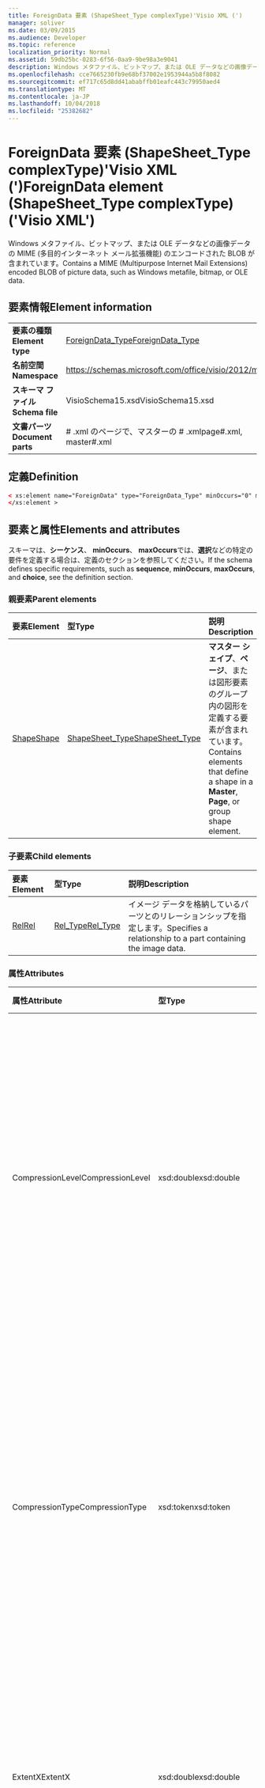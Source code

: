 ```yaml
---
title: ForeignData 要素 (ShapeSheet_Type complexType)'Visio XML (')
manager: soliver
ms.date: 03/09/2015
ms.audience: Developer
ms.topic: reference
localization_priority: Normal
ms.assetid: 59db25bc-0283-6f56-0aa9-9be98a3e9041
description: Windows メタファイル、ビットマップ、または OLE データなどの画像データの MIME (多目的インターネット メール拡張機能) のエンコードされた BLOB が含まれています。
ms.openlocfilehash: cce7665230fb9e68bf37002e1953944a5b8f8082
ms.sourcegitcommit: ef717c65d8dd41ababffb01eafc443c79950aed4
ms.translationtype: MT
ms.contentlocale: ja-JP
ms.lasthandoff: 10/04/2018
ms.locfileid: "25382682"
---
```

# <a name="foreigndata-element-shapesheettype-complextype-visio-xml"></a><span data-ttu-id="7ad5d-103">ForeignData 要素 (ShapeSheet_Type complexType)'Visio XML (')</span><span class="sxs-lookup"><span data-stu-id="7ad5d-103">ForeignData element (ShapeSheet_Type complexType) ('Visio XML')</span></span>

<span data-ttu-id="7ad5d-104">Windows メタファイル、ビットマップ、または OLE データなどの画像データの MIME (多目的インターネット メール拡張機能) のエンコードされた BLOB が含まれています。</span><span class="sxs-lookup"><span data-stu-id="7ad5d-104">Contains a MIME (Multipurpose Internet Mail Extensions) encoded BLOB of picture data, such as Windows metafile, bitmap, or OLE data.</span></span>
  
## <a name="element-information"></a><span data-ttu-id="7ad5d-105">要素情報</span><span class="sxs-lookup"><span data-stu-id="7ad5d-105">Element information</span></span>

|||
|:-----|:-----|
|<span data-ttu-id="7ad5d-106">**要素の種類**</span><span class="sxs-lookup"><span data-stu-id="7ad5d-106">**Element type**</span></span> <br/> |[<span data-ttu-id="7ad5d-107">ForeignData_Type</span><span class="sxs-lookup"><span data-stu-id="7ad5d-107">ForeignData_Type</span></span>](foreigndata_type-complextypevisio-xml.md) <br/> |
|<span data-ttu-id="7ad5d-108">**名前空間**</span><span class="sxs-lookup"><span data-stu-id="7ad5d-108">**Namespace**</span></span> <br/> |https://schemas.microsoft.com/office/visio/2012/main  <br/> |
|<span data-ttu-id="7ad5d-109">**スキーマ ファイル**</span><span class="sxs-lookup"><span data-stu-id="7ad5d-109">**Schema file**</span></span> <br/> |<span data-ttu-id="7ad5d-110">VisioSchema15.xsd</span><span class="sxs-lookup"><span data-stu-id="7ad5d-110">VisioSchema15.xsd</span></span>  <br/> |
|<span data-ttu-id="7ad5d-111">**文書パーツ**</span><span class="sxs-lookup"><span data-stu-id="7ad5d-111">**Document parts**</span></span> <br/> |<span data-ttu-id="7ad5d-112"># .xml のページで、マスターの # .xml</span><span class="sxs-lookup"><span data-stu-id="7ad5d-112">page#.xml, master#.xml</span></span>  <br/> |
   
## <a name="definition"></a><span data-ttu-id="7ad5d-113">定義</span><span class="sxs-lookup"><span data-stu-id="7ad5d-113">Definition</span></span>

```XML
< xs:element name="ForeignData" type="ForeignData_Type" minOccurs="0" maxOccurs="1" >
</xs:element >
```

## <a name="elements-and-attributes"></a><span data-ttu-id="7ad5d-114">要素と属性</span><span class="sxs-lookup"><span data-stu-id="7ad5d-114">Elements and attributes</span></span>

<span data-ttu-id="7ad5d-115">スキーマは、**シーケンス**、 **minOccurs**、 **maxOccurs**では、**選択**などの特定の要件を定義する場合は、定義のセクションを参照してください。</span><span class="sxs-lookup"><span data-stu-id="7ad5d-115">If the schema defines specific requirements, such as **sequence**, **minOccurs**, **maxOccurs**, and **choice**, see the definition section.</span></span> 
  
### <a name="parent-elements"></a><span data-ttu-id="7ad5d-116">親要素</span><span class="sxs-lookup"><span data-stu-id="7ad5d-116">Parent elements</span></span>

|<span data-ttu-id="7ad5d-117">**要素**</span><span class="sxs-lookup"><span data-stu-id="7ad5d-117">**Element**</span></span>|<span data-ttu-id="7ad5d-118">**型**</span><span class="sxs-lookup"><span data-stu-id="7ad5d-118">**Type**</span></span>|<span data-ttu-id="7ad5d-119">**説明**</span><span class="sxs-lookup"><span data-stu-id="7ad5d-119">**Description**</span></span>|
|:-----|:-----|:-----|
|[<span data-ttu-id="7ad5d-120">Shape</span><span class="sxs-lookup"><span data-stu-id="7ad5d-120">Shape</span></span>](shape-element-shapes_type-complextypevisio-xml.md) <br/> |[<span data-ttu-id="7ad5d-121">ShapeSheet_Type</span><span class="sxs-lookup"><span data-stu-id="7ad5d-121">ShapeSheet_Type</span></span>](shapesheet_type-complextypevisio-xml.md) <br/> |<span data-ttu-id="7ad5d-122">**マスター シェイプ**、**ページ**、または図形要素のグループ内の図形を定義する要素が含まれています。</span><span class="sxs-lookup"><span data-stu-id="7ad5d-122">Contains elements that define a shape in a **Master**, **Page**, or group shape element.</span></span>  <br/> |
   
### <a name="child-elements"></a><span data-ttu-id="7ad5d-123">子要素</span><span class="sxs-lookup"><span data-stu-id="7ad5d-123">Child elements</span></span>

|<span data-ttu-id="7ad5d-124">**要素**</span><span class="sxs-lookup"><span data-stu-id="7ad5d-124">**Element**</span></span>|<span data-ttu-id="7ad5d-125">**型**</span><span class="sxs-lookup"><span data-stu-id="7ad5d-125">**Type**</span></span>|<span data-ttu-id="7ad5d-126">**説明**</span><span class="sxs-lookup"><span data-stu-id="7ad5d-126">**Description**</span></span>|
|:-----|:-----|:-----|
|[<span data-ttu-id="7ad5d-127">Rel</span><span class="sxs-lookup"><span data-stu-id="7ad5d-127">Rel</span></span>](shape-element-shapes_type-complextypevisio-xml.md) <br/> |[<span data-ttu-id="7ad5d-128">Rel_Type</span><span class="sxs-lookup"><span data-stu-id="7ad5d-128">Rel_Type</span></span>](shapesheet_type-complextypevisio-xml.md) <br/> |<span data-ttu-id="7ad5d-129">イメージ データを格納しているパーツとのリレーションシップを指定します。</span><span class="sxs-lookup"><span data-stu-id="7ad5d-129">Specifies a relationship to a part containing the image data.</span></span>  <br/> |
   
### <a name="attributes"></a><span data-ttu-id="7ad5d-130">属性</span><span class="sxs-lookup"><span data-stu-id="7ad5d-130">Attributes</span></span>

|<span data-ttu-id="7ad5d-131">**属性**</span><span class="sxs-lookup"><span data-stu-id="7ad5d-131">**Attribute**</span></span>|<span data-ttu-id="7ad5d-132">**型**</span><span class="sxs-lookup"><span data-stu-id="7ad5d-132">**Type**</span></span>|<span data-ttu-id="7ad5d-133">**必須**</span><span class="sxs-lookup"><span data-stu-id="7ad5d-133">**Required**</span></span>|<span data-ttu-id="7ad5d-134">**説明**</span><span class="sxs-lookup"><span data-stu-id="7ad5d-134">**Description**</span></span>|<span data-ttu-id="7ad5d-135">**使用可能な値**</span><span class="sxs-lookup"><span data-stu-id="7ad5d-135">**Possible values**</span></span>|
|:-----|:-----|:-----|:-----|:-----|
|<span data-ttu-id="7ad5d-136">CompressionLevel</span><span class="sxs-lookup"><span data-stu-id="7ad5d-136">CompressionLevel</span></span>  <br/> |<span data-ttu-id="7ad5d-137">xsd:double</span><span class="sxs-lookup"><span data-stu-id="7ad5d-137">xsd:double</span></span>  <br/> |<span data-ttu-id="7ad5d-138">省略可能</span><span class="sxs-lookup"><span data-stu-id="7ad5d-138">optional</span></span>  <br/> |<span data-ttu-id="7ad5d-139">ファイルに適用する圧縮のレベルを指定します。</span><span class="sxs-lookup"><span data-stu-id="7ad5d-139">Specifies the level of compression applied to the file.</span></span> <span data-ttu-id="7ad5d-140">この属性は、意味のある外部データが、ラスター ベースの異物、DIB、JPG、PNG、TIFF、または GIF ファイルなどの場合のみです。</span><span class="sxs-lookup"><span data-stu-id="7ad5d-140">This attribute is only meaningful if the foreign data is a raster-based foreign object, such as a DIB, JPG, PNG, TIFF, or GIF file.</span></span>  <br/> |<span data-ttu-id="7ad5d-141">Xsd:double 型の値です。</span><span class="sxs-lookup"><span data-stu-id="7ad5d-141">Values of the xsd:double type.</span></span>  <br/> |
|<span data-ttu-id="7ad5d-142">CompressionType</span><span class="sxs-lookup"><span data-stu-id="7ad5d-142">CompressionType</span></span>  <br/> |<span data-ttu-id="7ad5d-143">xsd:token</span><span class="sxs-lookup"><span data-stu-id="7ad5d-143">xsd:token</span></span>  <br/> |<span data-ttu-id="7ad5d-144">省略可能</span><span class="sxs-lookup"><span data-stu-id="7ad5d-144">optional</span></span>  <br/> |<span data-ttu-id="7ad5d-145">ファイルに適用する圧縮の種類を指定します。</span><span class="sxs-lookup"><span data-stu-id="7ad5d-145">Specifies the type of compression applied to the file.</span></span> <span data-ttu-id="7ad5d-146">この属性は外部データが、ラスター ベースの異物、DIB、JPG、PNG、TIFF、または GIF ファイルなどの場合は意味を持ちます。</span><span class="sxs-lookup"><span data-stu-id="7ad5d-146">This attribute is only meaningful if the foreign data is a raster-based foreign object, such as a DIB, JPG, PNG, TIFF, or GIF file</span></span>  <br/> |<span data-ttu-id="7ad5d-147">Xsd:token の値を入力します。</span><span class="sxs-lookup"><span data-stu-id="7ad5d-147">Values of the xsd:token type.</span></span>  <br/> |
|<span data-ttu-id="7ad5d-148">ExtentX</span><span class="sxs-lookup"><span data-stu-id="7ad5d-148">ExtentX</span></span>  <br/> |<span data-ttu-id="7ad5d-149">xsd:double</span><span class="sxs-lookup"><span data-stu-id="7ad5d-149">xsd:double</span></span>  <br/> |<span data-ttu-id="7ad5d-150">省略可能</span><span class="sxs-lookup"><span data-stu-id="7ad5d-150">optional</span></span>  <br/> |<span data-ttu-id="7ad5d-151">メタファイルの水平方向の範囲を指定します。</span><span class="sxs-lookup"><span data-stu-id="7ad5d-151">Specifies the horizontal extent of the metafile.</span></span> <span data-ttu-id="7ad5d-152">この属性は、意味のある外部データがメタファイルの場合のみです。</span><span class="sxs-lookup"><span data-stu-id="7ad5d-152">This attribute is only meaningful if the foreign data is a metafile.</span></span>  <br/> |<span data-ttu-id="7ad5d-153">Xsd:double 型の値です。</span><span class="sxs-lookup"><span data-stu-id="7ad5d-153">Values of the xsd:double type.</span></span>  <br/> |
|<span data-ttu-id="7ad5d-154">ExtentY</span><span class="sxs-lookup"><span data-stu-id="7ad5d-154">ExtentY</span></span>  <br/> |<span data-ttu-id="7ad5d-155">xsd:double</span><span class="sxs-lookup"><span data-stu-id="7ad5d-155">xsd:double</span></span>  <br/> |<span data-ttu-id="7ad5d-156">省略可能</span><span class="sxs-lookup"><span data-stu-id="7ad5d-156">optional</span></span>  <br/> |<span data-ttu-id="7ad5d-157">メタファイルの垂直方向のエクステントを指定します。</span><span class="sxs-lookup"><span data-stu-id="7ad5d-157">Specifies the vertical extent of the metafile.</span></span> <span data-ttu-id="7ad5d-158">この属性は、意味のある外部データがメタファイルの場合のみです。</span><span class="sxs-lookup"><span data-stu-id="7ad5d-158">This attribute is only meaningful if the foreign data is a metafile.</span></span>  <br/> |<span data-ttu-id="7ad5d-159">Xsd:double 型の値です。</span><span class="sxs-lookup"><span data-stu-id="7ad5d-159">Values of the xsd:double type.</span></span>  <br/> |
|<span data-ttu-id="7ad5d-160">ForeignType</span><span class="sxs-lookup"><span data-stu-id="7ad5d-160">ForeignType</span></span>  <br/> |<span data-ttu-id="7ad5d-161">xsd:token</span><span class="sxs-lookup"><span data-stu-id="7ad5d-161">xsd:token</span></span>  <br/> |<span data-ttu-id="7ad5d-162">必須</span><span class="sxs-lookup"><span data-stu-id="7ad5d-162">required</span></span>  <br/> |<span data-ttu-id="7ad5d-163">メタファイル、EnhMetaFile、ビットマップ、オブジェクト、またはインクの種類を示します。</span><span class="sxs-lookup"><span data-stu-id="7ad5d-163">Indicates metafile, EnhMetaFile, Bitmap, Object, or Ink type.</span></span>  <br/> |<span data-ttu-id="7ad5d-164">Xsd:token の値を入力します。</span><span class="sxs-lookup"><span data-stu-id="7ad5d-164">Values of the xsd:token type.</span></span>  <br/> |
|<span data-ttu-id="7ad5d-165">MappingMode</span><span class="sxs-lookup"><span data-stu-id="7ad5d-165">MappingMode</span></span>  <br/> |<span data-ttu-id="7ad5d-166">xsd:unsignedShort</span><span class="sxs-lookup"><span data-stu-id="7ad5d-166">xsd:unsignedShort</span></span>  <br/> |<span data-ttu-id="7ad5d-167">省略可能</span><span class="sxs-lookup"><span data-stu-id="7ad5d-167">optional</span></span>  <br/> |<span data-ttu-id="7ad5d-168">メタファイルのマップ モードを指定します。</span><span class="sxs-lookup"><span data-stu-id="7ad5d-168">Specifies the metafile mapping mode.</span></span> <span data-ttu-id="7ad5d-169">この属性は、意味のある外部データがメタファイルの場合のみです。</span><span class="sxs-lookup"><span data-stu-id="7ad5d-169">This attribute is only meaningful if the foreign data is a metafile.</span></span>  <br/> |<span data-ttu-id="7ad5d-170">Xsd:unsignedShort の値を入力します。</span><span class="sxs-lookup"><span data-stu-id="7ad5d-170">Values of the xsd:unsignedShort type.</span></span>  <br/> |
|<span data-ttu-id="7ad5d-171">ObjectHeight</span><span class="sxs-lookup"><span data-stu-id="7ad5d-171">ObjectHeight</span></span>  <br/> |<span data-ttu-id="7ad5d-172">xsd:double</span><span class="sxs-lookup"><span data-stu-id="7ad5d-172">xsd:double</span></span>  <br/> |<span data-ttu-id="7ad5d-173">省略可能</span><span class="sxs-lookup"><span data-stu-id="7ad5d-173">optional</span></span>  <br/> |<span data-ttu-id="7ad5d-174">ページの単位で、オブジェクトの高さを指定します。</span><span class="sxs-lookup"><span data-stu-id="7ad5d-174">Specifies the height of the object in page units.</span></span> <span data-ttu-id="7ad5d-175">この属性は、意味のある外部データが OLE2 埋め込みオブジェクトである場合のみです。</span><span class="sxs-lookup"><span data-stu-id="7ad5d-175">This attribute is only meaningful if the foreign data is an OLE2 embedded object.</span></span>  <br/> |<span data-ttu-id="7ad5d-176">Xsd:double 型の値です。</span><span class="sxs-lookup"><span data-stu-id="7ad5d-176">Values of the xsd:double type.</span></span>  <br/> |
|<span data-ttu-id="7ad5d-177">ObjectType</span><span class="sxs-lookup"><span data-stu-id="7ad5d-177">ObjectType</span></span>  <br/> |<span data-ttu-id="7ad5d-178">xsd:unsignedInt</span><span class="sxs-lookup"><span data-stu-id="7ad5d-178">xsd:unsignedInt</span></span>  <br/> |<span data-ttu-id="7ad5d-179">省略可能</span><span class="sxs-lookup"><span data-stu-id="7ad5d-179">optional</span></span>  <br/> |<span data-ttu-id="7ad5d-180">オブジェクト型の整数インジケーターです。</span><span class="sxs-lookup"><span data-stu-id="7ad5d-180">An integer indicator of object type.</span></span> <span data-ttu-id="7ad5d-181">外部の型がオブジェクトである場合に使用されます。</span><span class="sxs-lookup"><span data-stu-id="7ad5d-181">Used when Foreign type is object.</span></span>  <br/> |<span data-ttu-id="7ad5d-182">Xsd:unsignedInt の値を入力します。</span><span class="sxs-lookup"><span data-stu-id="7ad5d-182">Values of the xsd:unsignedInt type.</span></span>  <br/> |
|<span data-ttu-id="7ad5d-183">ObjectWidth</span><span class="sxs-lookup"><span data-stu-id="7ad5d-183">ObjectWidth</span></span>  <br/> |<span data-ttu-id="7ad5d-184">xsd:double</span><span class="sxs-lookup"><span data-stu-id="7ad5d-184">xsd:double</span></span>  <br/> |<span data-ttu-id="7ad5d-185">省略可能</span><span class="sxs-lookup"><span data-stu-id="7ad5d-185">optional</span></span>  <br/> |<span data-ttu-id="7ad5d-186">オブジェクトの幅をページ単位で指定します。</span><span class="sxs-lookup"><span data-stu-id="7ad5d-186">Specifies the width of the object in page units.</span></span> <span data-ttu-id="7ad5d-187">この属性は、意味のある外部データが OLE2 埋め込みオブジェクトである場合のみです。</span><span class="sxs-lookup"><span data-stu-id="7ad5d-187">This attribute is only meaningful if the foreign data is an OLE2 embedded object.</span></span>  <br/> |<span data-ttu-id="7ad5d-188">Xsd:double 型の値です。</span><span class="sxs-lookup"><span data-stu-id="7ad5d-188">Values of the xsd:double type.</span></span>  <br/> |
|<span data-ttu-id="7ad5d-189">ShowAsIcon</span><span class="sxs-lookup"><span data-stu-id="7ad5d-189">ShowAsIcon</span></span>  <br/> |<span data-ttu-id="7ad5d-190">xsd:boolean</span><span class="sxs-lookup"><span data-stu-id="7ad5d-190">xsd:boolean</span></span>  <br/> |<span data-ttu-id="7ad5d-191">省略可能</span><span class="sxs-lookup"><span data-stu-id="7ad5d-191">optional</span></span>  <br/> |<span data-ttu-id="7ad5d-192">表示または埋め込まれたデータをアイコンとして表示するかどうかを示します。</span><span class="sxs-lookup"><span data-stu-id="7ad5d-192">Indicates whether to show or not show embedded data as an icon.</span></span>  <br/> |<span data-ttu-id="7ad5d-193">Xsd:boolean の値を入力します。</span><span class="sxs-lookup"><span data-stu-id="7ad5d-193">Values of the xsd:boolean type.</span></span>  <br/> |
   

